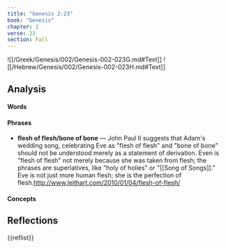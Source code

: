 ```yaml
---
title: "Genesis 2:23"
book: "Genesis"
chapter: 2
verse: 23
section: Fall
---
```

![[/Greek/Genesis/002/Genesis-002-023G.md#Text]]
![[/Hebrew/Genesis/002/Genesis-002-023H.md#Text]]

## Analysis

#### Words

#### Phrases
- **flesh of flesh/bone of bone** — John Paul II suggests that Adam's wedding song, celebrating Eve as "flesh of flesh" and "bone of bone" should not be understood merely as a statement of derivation.  Even is "flesh of flesh" not merely because she was taken from flesh; the phrases are superlatives, like "holy of holies" or "[[Song of Songs]]."  Eve is not just more human flesh; she is the perfection of flesh.<ref>http://www.leithart.com/2010/01/04/flesh-of-flesh/</ref>

#### Concepts

## Reflections

{{reflist}}

